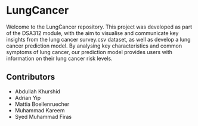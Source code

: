 # LungCancer
Welcome to the LungCancer repository. This project was developed as part of the DSA312 module, with the aim to visualise and communicate key insights from the lung cancer survey.csv dataset, as well as develop a lung cancer prediction model. By analysing key characteristics and common symptoms of lung cancer, our prediction model provides users with information on their lung cancer risk levels.

## Contributors
* Abdullah Khurshid
* Adrian Yip
* Mattia Boellenruecher
* Muhammad Kareem
* Syed Muhammad Firas

